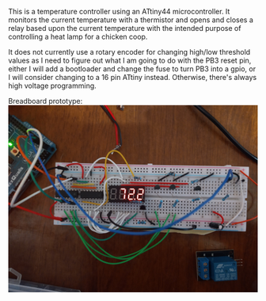 This is a temperature controller using an ATtiny44 microcontroller. It monitors the current temperature with a
thermistor and opens and closes a relay based upon the current temperature with the intended purpose of controlling a
heat lamp for a chicken coop.

It does not currently use a rotary encoder for changing high/low threshold values as I need to figure out what I am
going to do with the PB3 reset pin, either I will add a bootloader and change the fuse to turn PB3 into a gpio, or I
will consider changing to a 16 pin ATtiny instead. Otherwise, there's always high voltage programming.

Breadboard prototype:
![Breadboard prototype](https://github.com/kmkaczor/TemperatureControllerAttiny/blob/main/attiny.jpg)
